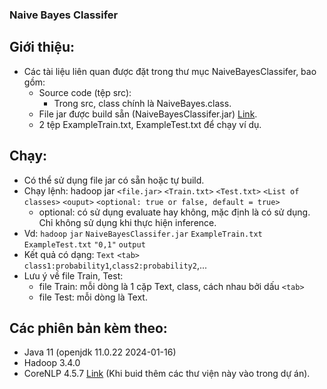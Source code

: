 ### Naive Bayes Classifer
## Giới thiệu:
- Các tài liệu liên quan được đặt trong thư mục NaiveBayesClassifer, bao gồm:
    + Source code (tệp src):
        * Trong src, class chính là NaiveBayes.class.
    + File jar được build sẵn (NaiveBayesClassifer.jar) [Link](https://drive.google.com/drive/folders/1sLJ6s0fKA4BZXDSFNkeVp8AzWEPQGufS?usp=sharing).
    + 2 tệp ExampleTrain.txt, ExampleTest.txt để chạy ví dụ.
## Chạy:
- Có thể sử dụng file jar có sẵn hoặc tự build.
- Chạy lệnh: hadoop jar `<file.jar>` `<Train.txt>` `<Test.txt>` `<List of classes>` `<ouput>` `<optional: true or false, default = true>`
    - optional: có sử dụng evaluate hay không, mặc định là có sử dụng. Chỉ không sử dụng khi thực hiện inference.
- Vd: `hadoop` `jar` `NaiveBayesClassifer.jar` `ExampleTrain.txt` `ExampleTest.txt` `"0,1"` `output`
- Kết quả có dạng: `Text` `<tab>` `class1:probability1`,`class2:probability2`,...
- Lưu ý về file Train, Test:
    + file Train: mỗi dòng là 1 cặp Text, class, cách nhau bởi dấu `<tab>`
    + file Test: mỗi dòng là Text.
## Các phiên bản kèm theo:
- Java 11 (openjdk 11.0.22 2024-01-16)
- Hadoop 3.4.0
- CoreNLP 4.5.7 [Link](https://stanfordnlp.github.io/CoreNLP/) (Khi buid thêm các thư viện này vào trong dự án).

